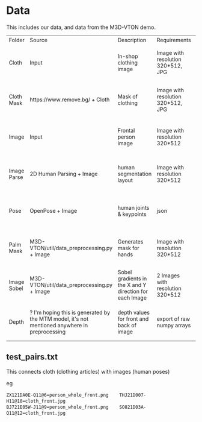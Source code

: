 
# Data

This includes our data, and data from the M3D-VTON demo.

<table>
  <tr>
    <td>Folder</td>
    <td>Source</td>
    <td>Description</td>
    <td>Requirements</td>
    <td>Example</td>
  </tr>
  <tr>
    <td>Cloth</td>
    <td>Input</td>
    <td>In-shop clothing image</td>
    <td>Image with resolution 320*512, JPG</td>
    <td><img src="cloth/SO821D03A-Q11@12=cloth_front.jpg"></td>
  </tr>
  <tr>
    <td>Cloth Mask</td>
    <td>https://www.remove.bg/ + Cloth</td>
    <td>Mask of clothing</td>
    <td>Image with resolution 320*512, JPG</td>
    <td><img src="cloth-mask/SO821D03A-Q11@12=cloth_front_mask.jpg"></td>
  </tr>
  <tr>
    <td>Image</td>
    <td>Input</td>
    <td>Frontal person image</td>
    <td>Image with resolution 320*512</td>
    <td><img src="image/BJ721E05W-J11@9=person_whole_front.png"></td>
  </tr>
  <tr>
    <td>Image Parse</td>
    <td>2D Human Parsing + Image </td>
    <td>human segmentation layout</td>
    <td>Image with resolution 320*512</td>
    <td><img src="image-parse/balanced-demo.png"></td>
  </tr>
  <tr>
    <td>Pose</td>
    <td>OpenPose + Image </td>
    <td>human joints & keypoints</td>
    <td>json</td>
    <td><img src="pose/demo-BJ721E05W-J11@9=person_whole_front_keypoints.png"></td>
  </tr>


  <tr>
    <td>Palm Mask</td>
    <td>M3D-VTON/util/data_preprocessing.py + Image</td>
    <td>Generates mask for hands</td>
    <td>Image with resolution 320*512</td>
    <td><img src="palm-mask/BJ721E05W-J11@9=person_palm_mask.png"></td>
  </tr>

  <tr>
    <td>Image Sobel</td>
    <td>M3D-VTON/util/data_preprocessing.py + Image</td>
    <td>Sobel gradients in the X and Y direction for each Image</td>
    <td>2 Images with resolution 320*512</td>
    <td><img src="image-sobel/BJ721E05W-J11@9=person_whole_front_sobelx.png"></td>
  </tr>


  <tr>
    <td>Depth</td>
    <td>? I'm hoping this is generated by the MTM model, it's not mentioned anywhere in preprocessing</td>
    <td>depth values for front and back of image</td>
    <td>export of raw numpy arrays</td>
    <td><img src="depth/demo-BJ721E05W-J11@9=person_whole_front_depth.png"></td>
  </tr>
</table>

## test_pairs.txt

This connects cloth (clothing articles) with images (human poses)

eg
```
ZX121DA0E-Q11@6=person_whole_front.png    THJ21D007-H11@10=cloth_front.jpg
BJ721E05W-J11@9=person_whole_front.png    SO821D03A-Q11@12=cloth_front.jpg
```
